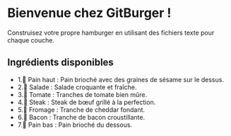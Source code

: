 # Bienvenue chez GitBurger !

Construisez votre propre hamburger en utilisant des fichiers texte pour chaque couche.

## Ingrédients disponibles
- 1.🥯 Pain haut : Pain brioché avec des graines de sésame sur le dessus.
- 2.🥬 Salade : Salade croquante et fraîche.
- 3.🍅 Tomate : Tranches de tomate bien mûre.
- 4.🥩 Steak : Steak de bœuf grillé à la perfection.
- 5.🧀 Fromage : Tranche de cheddar fondant.
- 6.🥓 Bacon : Tranche de bacon croustillante.
- 7.🍞 Pain bas : Pain brioché du dessous.
